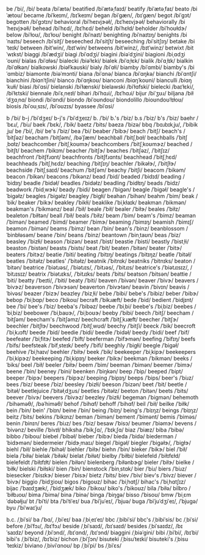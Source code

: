 be	/ˈbi/, /bi/
beata	/biˈætə/
beatified	/biˈætəˌfaɪd/
beatify	/biˈætəˌfaɪ/
beato	/biˈætoʊ/
became	/biˈkeɪm/, /bɪˈkeɪm/
began	/biˈɡæn/, /bɪˈɡæn/
begot	/biˈɡɔt/
begotten	/biˈɡɔtɪn/
behavioral	/biˈheɪvjɝəɫ/, /bɪˈheɪvjɝəɫ/
behaviorally	/biˈheɪvjɝəɫi/
behead	/biˈhɛd/, /bɪˈhɛd/
beheld	/biˈhɛɫd/
beholder	/biˈhoʊɫdɝ/
below	/biˈɫoʊ/, /bɪˈɫoʊ/
benight	/biˈnaɪt/
benighting	/biˈnaɪtɪŋ/
benights	/biˈnaɪts/
beseech	/biˈsitʃ/
beseeched	/biˈsitʃt/
beseeching	/biˈsitʃɪŋ/
betake	/biˈteɪk/
between	/bitˈwin/, /bɪtˈwin/
betweens	/bitˈwinz/, /bɪtˈwinz/
betwixt	/bitˈwɪkst/
biaggi	/biˈædʒi/
biagi	/biˈɑdʒi/
biagini	/biəˈdʒini/
biagioni	/biˌɑdʒiˈoʊni/
bialas	/biˈɑɫəs/
bialecki	/biəˈɫɛki/
bialek	/biˈɑˌɫɛk/
bialik	/biˈɑˌɫɪk/
bialkin	/biˈɑɫkən/
bialkowski	/biəɫˈkaʊski/
bialy	/biˈɑɫi/
biamby	/biˈɑmbi/
biamby's	/biˈɑmbiz/
biamonte	/biəˈmɔnti/
biana	/biˈɑnə/
bianca	/biˈɑŋkə/
bianchi	/biˈɑntʃi/
bianchini	/biɑnˈtʃini/
bianco	/biˈɑŋkoʊ/
bianconi	/biɑŋˈkoʊni/
bianculli	/biɑŋˈkuɫi/
biasi	/biˈɑsi/
bielanski	/biˈɫænski/
bielawski	/biˈɫɑfski/
bielecki	/baɪˈɫɛki/, /biˈɫɛtski/
biennale	/biˈɛˌneɪɫ/
bihari	/biˈhɑɹi/, /bɪˈhɑɹi/
bijur	/biˈʒʊɹ/
biljana	/biɫˈdʒɑˌnɑ/
biondi	/biˈɑndi/
biondo	/biˈoʊndoʊ/
biondolillo	/bioʊndoʊˈɫɪɫoʊ/
biosis	/biˈoʊˌsɪs/, /biˈoʊzɪs/
byassee	/biˈɑsi/

b	/ˈbi/
b-j	/ˈbiˈdʒeɪ/
b-j's	/ˈbiˈdʒeɪz/
b.	/ˈbi/
b.'s	/ˈbiz/
b.s	/ˈbiz/
b's	/ˈbiz/
baehr	/ˈbɛɹ/, /ˈbiɹ/
baek	/ˈbɛk/, /ˈbik/
baetz	/ˈbits/
baeza	/ˈbizə/
bbq	/ˈbɑɹbɪkˌju/, /ˈbibikˌju/
be	/ˈbi/, /bi/
be's	/ˈbiz/
bea	/ˈbi/
beaber	/ˈbibɝ/
beach	/ˈbitʃ/
beach's	/ˈbitʃəz/
beacham	/ˈbitʃəm/, /bəˈʃæm/
beachball	/ˈbitʃˌbɑɫ/
beachballs	/ˈbitʃˌbɑɫz/
beachcomber	/ˈbitʃˌkoʊmɝ/
beachcombers	/ˈbitʃˌkoʊmɝz/
beached	/ˈbitʃt/
beachem	/ˈbikɪm/
beacher	/ˈbitʃɝ/
beaches	/ˈbitʃəz/, /ˈbitʃɪz/
beachfront	/ˈbitʃfɹɑnt/
beachfronts	/ˈbitʃfɹɑnts/
beachhead	/ˈbitʃˌhɛd/
beachheads	/ˈbitʃˌhɛdz/
beaching	/ˈbitʃɪŋ/
beachler	/ˈbikəɫɝ/, /ˈbitʃɫɝ/
beachside	/ˈbitʃˌsaɪd/
beachum	/ˈbitʃəm/
beachy	/ˈbitʃi/
beacom	/ˈbikəm/
beacon	/ˈbikən/
beacons	/ˈbikənz/
bead	/ˈbid/
beaded	/ˈbidɪd/
beading	/ˈbidɪŋ/
beadle	/ˈbidəɫ/
beadles	/ˈbidəɫz/
beadling	/ˈbidɫɪŋ/
beads	/ˈbidz/
beadwork	/ˈbidˌwɝk/
beady	/ˈbidi/
beagen	/ˈbiɡən/
beagle	/ˈbiɡəɫ/
beagle's	/ˈbiɡəɫz/
beagles	/ˈbiɡəɫz/
beagley	/ˈbiɡɫi/
beahan	/ˈbihən/
beahm	/ˈbim/
beak	/ˈbik/
beaker	/ˈbikɝ/
beakley	/ˈbikɫi/
beaklike	/ˈbiˌkɫaɪk/
beakman	/ˈbikmən/
beakman's	/ˈbikmənz/
beal	/ˈbiɫ/
beale	/ˈbiɫ/
bealer	/ˈbiɫɝ/
beales	/ˈbiɫz/
bealeton	/ˈbiɫtən/
beall	/ˈbiɫ/
beals	/ˈbiɫz/
beam	/ˈbim/
beam's	/ˈbimz/
beaman	/ˈbimən/
beamed	/ˈbimd/
beamer	/ˈbimɝ/
beaming	/ˈbimɪŋ/
beamish	/ˈbimɪʃ/
beamon	/ˈbimən/
beams	/ˈbimz/
bean	/ˈbin/
bean's	/ˈbinz/
beanblossom	/ˈbinbɫəsəm/
beane	/ˈbin/
beans	/ˈbinz/
beantown	/ˈbinˌtaʊn/
beas	/ˈbiz/
beasley	/ˈbizɫi/
beason	/ˈbizən/
beast	/ˈbist/
beastie	/ˈbisti/
beastly	/ˈbistˌɫi/
beaston	/ˈbistən/
beasts	/ˈbists/
beat	/ˈbit/
beaten	/ˈbitən/
beater	/ˈbitɝ/
beaters	/ˈbitɝz/
beatie	/ˈbiti/
beating	/ˈbitɪŋ/
beatings	/ˈbitɪŋz/
beatle	/ˈbitəɫ/
beatles	/ˈbitəɫz/
beatles'	/ˈbitəɫz/
beatnik	/ˈbitnɪk/
beatniks	/ˈbitnɪks/
beaton	/ˈbitən/
beatrice	/ˈbiətɹəs/, /ˈbiətɹɪs/, /ˈbitɹəs/, /ˈbitɹɪs/
beatrice's	/ˈbiətɹɪsɪz/, /ˈbitɹɪsɪz/
beatrix	/ˈbiətɹɪks/, /ˈbitɹɪks/
beats	/ˈbits/
beatson	/ˈbitsən/
beattie	/ˈbiti/
beatty	/ˈbeɪti/, /ˈbiti/
beaty	/ˈbiti/
beaven	/ˈbivən/
beaver	/ˈbivɝ/
beavers	/ˈbivɝz/
beaverson	/ˈbivɝsən/
beaverton	/ˈbivɝtən/
beavin	/ˈbivɪn/
beavis	/ˈbivəs/
beazer	/ˈbizɝ/
beazley	/ˈbizˌɫi/
bebe	/ˈbibi/
bebe's	/ˈbibiz/
beber	/ˈbibɝ/
bebop	/ˈbiˌbɑp/
beco	/ˈbikoʊ/
becraft	/ˈbikɹæft/
bede	/ˈbid/
bedient	/ˈbidjɪnt/
bee	/ˈbi/
bee's	/ˈbiz/
beeba's	/ˈbibəz/
beebe	/ˈbiˌbi/
beebe's	/ˈbiˌbiz/
beebes	/ˈbiˌbiz/
beebower	/ˈbiˌbaʊɝ/, /ˈbiˌboʊɝ/
beeby	/ˈbibi/
beech	/ˈbitʃ/
beecham	/ˈbitʃəm/
beecham's	/ˈbitʃəmz/
beechcraft	/ˈbitʃˌkɹæft/
beecher	/ˈbitʃɝ/
beechler	/ˈbitʃɫɝ/
beechwood	/ˈbitʃˌwʊd/
beechy	/ˈbitʃi/
beeck	/ˈbik/
beecroft	/ˈbiˌkɹɔft/
beede	/ˈbid/
beedie	/ˈbidi/
beedle	/ˈbidəɫ/
beedy	/ˈbidi/
beef	/ˈbif/
beefeater	/ˈbiˌfitɝ/
beefed	/ˈbift/
beeferman	/ˈbifɝmən/
beefing	/ˈbifɪŋ/
beefs	/ˈbifs/
beefsteak	/ˈbifˌsteɪk/
beefy	/ˈbifi/
beeghly	/ˈbiɡɫi/
beegle	/ˈbiɡəɫ/
beehive	/ˈbiˌhaɪv/
beehler	/ˈbiɫɝ/
beek	/ˈbik/
beekeeper	/ˈbiˌkipɝ/
beekeepers	/ˈbiˌkipɝz/
beekeeping	/ˈbiˌkipɪŋ/
beeker	/ˈbikɝ/
beekman	/ˈbikmən/
beeks	/ˈbiks/
beel	/ˈbiɫ/
beeler	/ˈbiɫɝ/
beem	/ˈbim/
beeman	/ˈbimən/
beemer	/ˈbimɝ/
beene	/ˈbin/
beeney	/ˈbini/
beenken	/ˈbiŋkən/
beep	/ˈbip/
beeped	/ˈbipt/
beeper	/ˈbipɝ/
beepers	/ˈbipɝz/
beeping	/ˈbipɪŋ/
beeps	/ˈbips/
beer's	/ˈbiɹz/
bees	/ˈbiz/
beese	/ˈbiz/
beesley	/ˈbizɫi/
beeson	/ˈbizən/
beet	/ˈbit/
beetle	/ˈbitəɫ/
beetlejuice	/ˈbitəɫˌdʒus/
beetles	/ˈbitəɫz/
beeton	/ˈbitən/
beets	/ˈbits/
beever	/ˈbivɝ/
beevers	/ˈbivɝz/
beezley	/ˈbizɫi/
begeman	/ˈbiɡmən/
behemoth	/ˈbihəməθ/, /bəˈhiməθ/
behof	/ˈbihɑf/
behoff	/ˈbihɑf/
beil	/ˈbiɫ/
beilke	/ˈbiɫk/
bein	/ˈbin/
bein'	/ˈbiɪn/
beine	/ˈbin/
being	/ˈbiɪŋ/
being's	/ˈbiɪŋz/
beings	/ˈbiɪŋz/
beitz	/ˈbits/
bekins	/ˈbikɪnz/
beman	/ˈbimən/
bement	/ˈbimənt/
bemis	/ˈbiməs/
benin	/ˈbinɪn/
beres	/ˈbiɹz/
bes	/ˈbiz/
besaw	/ˈbisɔ/
beumer	/ˈbiəmɝ/
bevens	/ˈbivənz/
beville	/ˈbivɪɫ/
bhiksha	/ˈbikˌʃɑ/, /ˈbɪkˌʃɑ/
biaz	/ˈbiæz/
biba	/ˈbibə/
bibbo	/ˈbiboʊ/
biebel	/ˈbibəɫ/
bieber	/ˈbibɝ/
bieda	/ˈbidə/
biederman	/ˈbidɝmən/
biedermeier	/ˈbidɝˌmaɪɹ/
biegel	/ˈbiɡəɫ/
biegler	/ˈbiɡəɫɝ/, /ˈbiɡɫɝ/
biehl	/ˈbiɫ/
biehle	/ˈbihəɫ/
biehler	/ˈbiɫɝ/
biehn	/ˈbin/
bieker	/ˈbikɝ/
biel	/ˈbiɫ/
biela	/ˈbiɫə/
bielak	/ˈbiɫək/
bielat	/ˈbiɫət/
bielby	/ˈbiɫbi/
bielefeld	/ˈbiɫɪfɛɫd/
bielefeldt	/ˈbiɫɪfɪɫt/
bielen	/ˈbiɫən/
bielenberg	/ˈbiɫənbɝɡ/
bieler	/ˈbiɫɝ/
bielke	/ˈbiɫk/
bielski	/ˈbiɫski/
bien	/ˈbin/
bienstock	/ˈbinˌstɑk/
bier	/ˈbiɹ/
biers	/ˈbiɹz/
biesecker	/ˈbisɪkɝ/
bieser	/ˈbisɝ/
bietz	/ˈbits/
biev	/ˈbiv/
biev's	/ˈbivz/
biever	/ˈbivɝ/
biggio	/ˈbidʒioʊ/
bigos	/ˈbiɡoʊz/
bihac	/ˈbiˌhɑtʃ/
bihac's	/ˈbiˌhɑtʃɪz/
bijac	/ˈbaɪdʒæk/, /ˈbidʒæk/
biko	/ˈbikoʊ/
biko's	/ˈbikoʊz/
bila	/ˈbiɫə/
bilbro	/ˈbiɫbɹoʊ/
bima	/ˈbimə/
bina	/ˈbinə/
binga	/ˈbiŋɡə/
bisso	/ˈbisoʊ/
bmw	/ˈbiˌɛmˈdəbəɫju/
bt	/ˈbiˈti/
bta	/ˈbiˈtiˈeɪ/
bua	/ˈbiˈjuˈeɪ/, /ˈbjuə/
buga	/ˈbiˈjuˈdʒiˈeɪ/, /ˈbjuɡə/
byu	/ˈbiˈwaɪˈju/

b.c.	/ˌbiˈsi/
ba	/ˈbɑ/, /ˌbiˈeɪ/
baa	/ˌbiˌeɪˈeɪ/
bbc	/ˌbibiˈsi/
bbc's	/ˌbibiˈsis/
bc	/ˌbiˈsi/
before	/ˌbiˈfɔɹ/, /bɪˈfɔɹ/
beside	/ˌbiˈsaɪd/, /bɪˈsaɪd/
besides	/ˌbiˈsaɪdz/, /bɪˈsaɪdz/
beyond	/ˌbiˈɔnd/, /bɪˈɑnd/, /bɪˈɔnd/
biaggini	/ˌbiəˈɡini/
bibi	/ˌbiˈbi/, /bɪˈbi/
bibi's	/ˌbiˈbiz/, /bɪˈbiz/
bichon	/ˌbiˈʃɔn/
bisuteki	/ˌbisuˈteɪki/
bisuteki's	/ˌbisuˈteɪkiz/
biviano	/ˌbiviˈɑnoʊ/
bp	/ˌbiˈpi/
bs	/ˌbiˈɛs/
